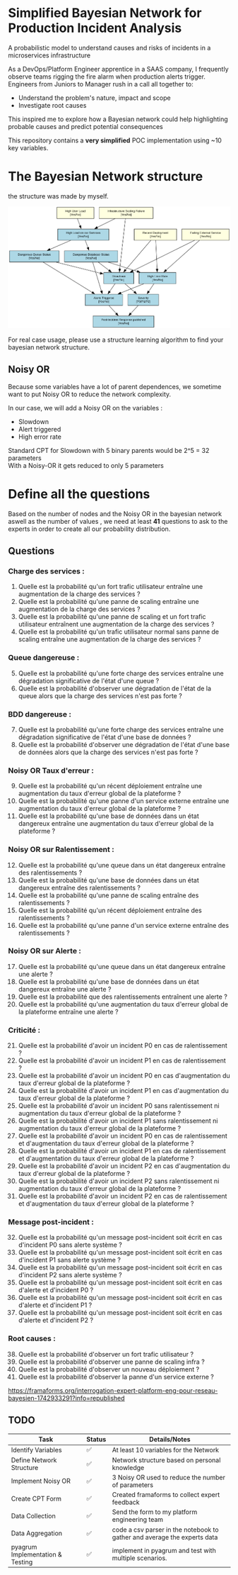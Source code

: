 # Simplified Bayesian Network for Production Incident Analysis 

A probabilistic model to understand causes and risks of incidents in a microservices infrastructure   

As a DevOps/Platform Engineer apprentice in a SAAS company, I frequently observe teams rigging the fire alarm when production alerts trigger. Engineers from Juniors to Manager rush in a call all together to:   

- Understand the problem's nature, impact and scope
- Investigate root causes
     
This inspired me to explore how a Bayesian network could help highlighting probable causes and predict potential consequences  

This repository contains a **very simplified** POC implementation using ~10 key variables.   

# The Bayesian Network structure

the structure was made by myself.

![./bn.png](./bn.png)

For real case usage, please use a structure learning algorithm to find your bayesian network structure.

## Noisy OR

Because some variables have a lot of parent dependences, we sometime want to put Noisy OR to reduce the network complexity.

In our case, we will add a Noisy OR on the variables : 

- Slowdown
- Alert triggered
- High error rate

Standard CPT for Slowdown with 5 binary parents would be 2^5 = 32 parameters  
With a Noisy-OR it gets reduced to only 5 parameters 

# Define all the questions

Based on the number of nodes and the Noisy OR in the bayesian network aswell as the number of values , we need at least **41** questions to ask to the experts in order to create all our probability distribution.

## Questions

### Charge des services :
1. Quelle est la probabilité qu'un fort trafic utilisateur entraîne une augmentation de la charge des services ?
2. Quelle est la probabilité qu'une panne de scaling entraîne une augmentation de la charge des services ?
3. Quelle est la probabilité qu'une panne de scaling et un fort trafic utilisateur entraînent une augmentation de la charge des services ?
4. Quelle est la probabilité qu'un trafic utilisateur normal sans panne de scaling entraîne une augmentation de la charge des services ?
### Queue dangereuse :
5. Quelle est la probabilité qu'une forte charge des services entraîne une dégradation significative de l'état d'une queue ?
6. Quelle est la probabilité d'observer une dégradation de l'état de la queue alors que la charge des services n'est pas forte ?
### BDD dangereuse :
7. Quelle est la probabilité qu'une forte charge des services entraîne une dégradation significative de l'état d'une base de données ?
8. Quelle est la probabilité d'observer une dégradation de l'état d'une base de données alors que la charge des services n'est pas forte ?
### Noisy OR Taux d'erreur :
9. Quelle est la probabilité qu'un récent déploiement entraîne une augmentation du taux d'erreur global de la plateforme ?
10. Quelle est la probabilité qu'une panne d'un service externe entraîne une augmentation du taux d'erreur global de la plateforme ?
11. Quelle est la probabilité qu'une base de données dans un état dangereux entraîne une augmentation du taux d'erreur global de la plateforme ?
### Noisy OR sur Ralentissement :
12. Quelle est la probabilité qu'une queue dans un état dangereux entraîne des ralentissements ?
13. Quelle est la probabilité qu'une base de données dans un état dangereux entraîne des ralentissements ?
14. Quelle est la probabilité qu'une panne de scaling entraîne des ralentissements ?
15. Quelle est la probabilité qu'un récent déploiement entraîne des ralentissements ?
16. Quelle est la probabilité qu'une panne d'un service externe entraîne des ralentissements ?
### Noisy OR sur Alerte :
17. Quelle est la probabilité qu'une queue dans un état dangereux entraîne une alerte ?
18. Quelle est la probabilité qu'une base de données dans un état dangereux entraîne une alerte ?
19. Quelle est la probabilité que des ralentissements entraînent une alerte ?
20. Quelle est la probabilité qu'une augmentation du taux d'erreur global de la plateforme entraîne une alerte ?
### Criticité :
21. Quelle est la probabilité d'avoir un incident P0 en cas de ralentissement ?
22. Quelle est la probabilité d'avoir un incident P1 en cas de ralentissement ?
23. Quelle est la probabilité d'avoir un incident P0 en cas d'augmentation du taux d'erreur global de la plateforme ?
24. Quelle est la probabilité d'avoir un incident P1 en cas d'augmentation du taux d'erreur global de la plateforme ?
25. Quelle est la probabilité d'avoir un incident P0 sans ralentissement ni augmentation du taux d'erreur global de la plateforme ?
26. Quelle est la probabilité d'avoir un incident P1 sans ralentissement ni augmentation du taux d'erreur global de la plateforme ?
27. Quelle est la probabilité d'avoir un incident P0 en cas de ralentissement et d'augmentation du taux d'erreur global de la plateforme ?
28. Quelle est la probabilité d'avoir un incident P1 en cas de ralentissement et d'augmentation du taux d'erreur global de la plateforme ?
29. Quelle est la probabilité d'avoir un incident P2 en cas d'augmentation du taux d'erreur global de la plateforme ?
30. Quelle est la probabilité d'avoir un incident P2 sans ralentissement ni augmentation du taux d'erreur global de la plateforme ?
31. Quelle est la probabilité d'avoir un incident P2 en cas de ralentissement et d'augmentation du taux d'erreur global de la plateforme ?
### Message post-incident :
32. Quelle est la probabilité qu'un message post-incident soit écrit en cas d'incident P0 sans alerte système ?
33. Quelle est la probabilité qu'un message post-incident soit écrit en cas d'incident P1 sans alerte système ?
34. Quelle est la probabilité qu'un message post-incident soit écrit en cas d'incident P2 sans alerte système ?
35. Quelle est la probabilité qu'un message post-incident soit écrit en cas d'alerte et d'incident P0 ?
36. Quelle est la probabilité qu'un message post-incident soit écrit en cas d'alerte et d'incident P1 ?
37. Quelle est la probabilité qu'un message post-incident soit écrit en cas d'alerte et d'incident P2 ?
### Root causes :
38. Quelle est la probabilité d'observer un fort trafic utilisateur ?
39. Quelle est la probabilité d'observer une panne de scaling infra ?
40. Quelle est la probabilité d'observer un nouveau déploiement ?
41. Quelle est la probabilité d'observer la panne d'un service externe ?

https://framaforms.org/interrogation-expert-platform-eng-pour-reseau-bayesien-1742933291?info=republished

## TODO

| **Task** | **Status** | **Details/Notes** |
|---|---|---|
| Identify Variables | ✅ | At least 10 variables for the Network |
| Define Network Structure | ✅ | Network structure based on personal knowledge |
| Implement Noisy OR | ✅ | 3 Noisy OR used to reduce the number of parameters |
| Create CPT Form | ✅ | Created framaforms to collect expert feedback |
| Data Collection | ✅ | Send the form to my platform engineering team |
| Data Aggregation | ✅ | code a csv parser in the notebook to gather and average the experts data |
| pyagrum Implementation & Testing | ✅ |implement in pyagrum and test with multiple scenarios. |

